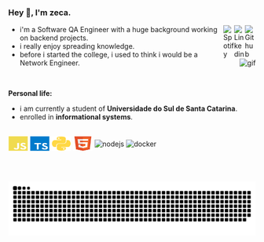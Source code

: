 ### Hey 👋, I'm zeca.

<a href="https://github.com/zec4o/">
  <img align="right" alt="Github" width="22px" src="https://user-images.githubusercontent.com/50798883/196443439-71fee3b1-2665-451c-a8e0-9d322803b4f7.png" />
</a>
<a href="https://www.linkedin.com/in/jose-malty/">
  <img align="right" alt="Linkedin" width="22px" src="https://cdn.jsdelivr.net/gh/devicons/devicon/icons/linkedin/linkedin-original.svg" />
</a>
<a href="https://open.spotify.com/user/12167033613?si=1b2de66216d4448d">
  <img align="right" alt="Spotify" width="22px" src="https://upload.wikimedia.org/wikipedia/commons/8/84/Spotify_icon.svg" />
</a>

- i'm a Software QA Engineer with a huge background working on backend projects.
- i really enjoy spreading knowledge.
- before i started the college, i used to think i would be a Network Engineer.
  <img align="right" alt="gif" height='250px' src="https://media4.giphy.com/media/3o7aD6ydPRgEPllYQM/giphy.gif?cid=ecf05e476xadfzj405j7s67jnpqqzhpi82w8jy5im4lc6jfu&ep=v1_gifs_search&rid=giphy.gif&ct=g" />

<br />

**Personal life:**

-  i am currently a student of **Universidade do Sul de Santa Catarina**.
-  enrolled in **informational systems**.

<div style="display: inline_block"><br>
  <img align="center" alt="js" height="30" width="40" src="https://raw.githubusercontent.com/devicons/devicon/master/icons/javascript/javascript-plain.svg">
  <img align="center" alt="ts" height="30" width="40" src="https://raw.githubusercontent.com/devicons/devicon/master/icons/typescript/typescript-plain.svg">
  <img align="center" alt="python" height="30" width="40" src="https://raw.githubusercontent.com/devicons/devicon/master/icons/python/python-plain.svg">
  <img align="center" alt="html5" height="30" width="40" src="https://raw.githubusercontent.com/devicons/devicon/master/icons/html5/html5-original.svg">
  <img align="center" alt="nodejs" height="30" width="40" src="https://cdn.jsdelivr.net/gh/devicons/devicon/icons/nodejs/nodejs-original.svg">
  <img align="center" alt="docker" height="30" width="40" src="https://cdn.jsdelivr.net/gh/devicons/devicon/icons/docker/docker-original.svg">
</div>


<div align="center">
  
<picture>
  <source media="(prefers-color-scheme: dark)" srcset="https://raw.githubusercontent.com/zec4o/zec4o/output/github-contribution-grid-snake-dark.svg">
  <source media="(prefers-color-scheme: light)" srcset="https://raw.githubusercontent.com/zec4o/zec4o/output/github-contribution-grid-snake.svg">
  <img alt="github contribution grid snake animation" src="https://raw.githubusercontent.com/zec4o/zec4o/output/github-contribution-grid-snake.svg">
</picture>
  
</div>
